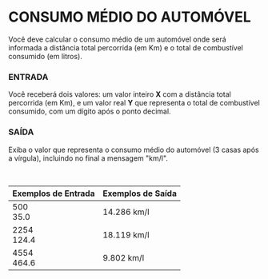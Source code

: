 ﻿# CONSUMO MÉDIO DO AUTOMÓVEL

Você deve calcular o consumo médio de um automóvel onde será informada a distância total percorrida (em Km) e o total de combustível consumido (em litros).

### ENTRADA

Você receberá dois valores: um valor inteiro **X** com a distância total percorrida (em Km), e um valor real **Y** que representa o total de combustível consumido, com um dígito após o ponto decimal.

### SAÍDA

Exiba o valor que representa o consumo médio do automóvel (3 casas após a vírgula), incluindo no final a mensagem "km/l".

<br/>

| Exemplos de Entrada | Exemplos de Saída |
| ------------------- | ----------------- |
| 500<br />35.0       | 14.286 km/l       |
| 2254<br />124.4     | 18.119 km/l       |
| 4554<br />464.6     | 9.802 km/l        |

